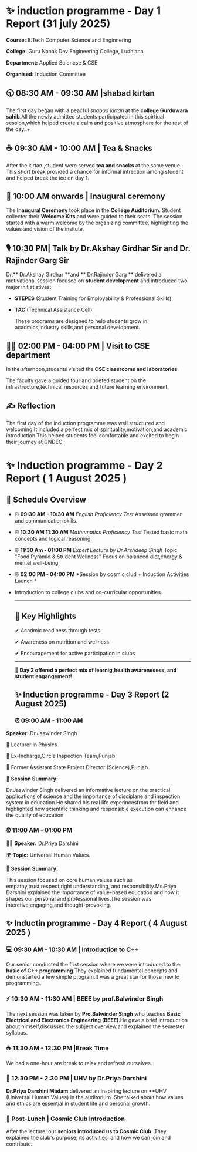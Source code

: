 # ✨ induction programme - Day 1 Report   (31 july 2025) 

**Course:** B.Tech Computer Science and Enginnering

**College:** Guru Nanak Dev Engineering College, Ludhiana

**Department:** Applied Sciencse & CSE

**Organised:** Induction Committee

## 🕥 08:30 AM - 09:30 AM |shabad kirtan 
The first day began with a peacful *shabad kirtan* at the **college Gurduwara sahib**.All the newly admitted students participated in this spirtiual session,which helped create a calm and positive atmosphere for the rest of the day..+
## ☕ 09:30 AM - 10:00 AM | Tea & Snacks

After the kirtan ,student were served **tea and snacks** at the same venue. This short break provided a chance for informal intrection among student and helped break the ice on day 1.
## 🎉 10:00 AM onwards | Inaugural ceremony 
The **Inaugural Ceremony** took place in the **College Auditorium**. Student collecter their **Welcome Kits** and were guided to their seats. The session started with a warm welcome by the organizing committee, highlighting the values and vision of the insitute.
## 🎙 10:30 PM| Talk by Dr.Akshay Girdhar Sir and Dr. Rajinder Garg Sir
Dr.** Dr.Akshay Girdhar **and ** Dr.Rajinder Garg  ** delivered a motivational session focused on **student development** and introduced two major initiatiatives:
- **STEPES** (Student Training for Employability & Professional Skills)
- **TAC** (Technical Assistance Cell)
  
   These programs are designed to help students grow in acadmics,industry skills,and personal development.
## 👩‍💻 02:00 PM - 04:00 PM | Visit to CSE department 
In the afternoon,students visited the **CSE classrooms and laboratories**.

The faculty gave a guided tour and briefed student on the infrastructure,technical resources and future learning environment.
## ✍ Reflection
The first day of the induction programme was well structured and welcoming.It included a perfect mix of spirituality,motivation,and academic introduction.This helped students feel comfortable and excited to begin their journey at GNDEC.


 # ✨ Induction programme - Day 2 Report ( 1 August 2025 )
 
 ## 📌 Schedule Overview 
 
 - ⏰  **09:30 AM - 10:30 AM** *English Proficiency Test*
  Assessed grammer and communication skills.
 - ⏰ **10:30 AM 11:30 AM** *Mathematics Proficiency Test*
   Tested basic math concepts and logical reasoning.
 - ⏰ **11:30 Am - 01:00 PM** *Expert Lecture by Dr.Arshdeep Singh*
   Topic: "Food Pyramid & Student Wellness"
   Focus on balanced diet,energy & mentel well-being.
 - ⏰ **02:00 PM - 04:00 PM** *Session by cosmic clud + Induction Activities Launch *
 - 
   Introduction to college clubs and co-curricular opportunities.
   
   ---
   ## 🌟 Key Highlights
   
   ✔ Acadmic readiness through tests
   
   ✔ Awareness on nutrition and wellness
   
   ✔ Encouragement for active participation in clubs
   
   ---
   🎡 **Day 2 offered a perfect mix of learnig,health awarenesess, and student engangement!**
   
   
   ## ✨ Induction programme - Day 3 Report (2 August 2025)
   
   ### ⏰ 09:00 AM - 11:00 AM
   
 **Speaker:** Dr.Jaswinder Singh
 
 🔹 Lecturer in Physics
 
 🔹 Ex-Incharge,Circle Inspection Team,Punjab
 
 🔹 Former Assistant State Project Director (Science),Punjab
 
 📝 **Session Summary:**
 
 Dr.Jaswinder Singh delivered an informative lecture on the practical applications of science and the importance of disciplane and inspection system in education.He shared his real life experincesfrom thr field and highlighted how scientific thinking and responsible execution can enhance the quality of education

### ⏰ 11:00 AM - 01:00 PM

👩‍🏫 **Speaker:** Dr.Priya Darshini

🌍 **Topic:** Universal Human Values.

📝 **Session Summary:**

This session focused on core human values such as empathy,trust,respect,right understanding, and responsibility.Ms.Priya Darshini explained the importance of value-based education and how it shapes our personal and professional lives.The session was interctive,engaging,and thought-provoking.

## ✨ Inductin programme - Day 4 Report ( 4 August 2025 )
### 💻 09:30 AM - 10:30 AM | Introduction to C++
Our senior conducted the first session where we were introduced to the **basic of C++ programming**.They explained fundamental concepts and demonstarted a few simple program.It was a great star for those new to programming..
### ⚡ 10:30 AM - 11:30 AM | BEEE by prof.Balwinder Singh
The next session was taken by **Pro.Balwinder Singh** who teaches **Basic Electrical and Electronics Engineering (BEEE)**.He gave a brief introduction about himself,discussed the subject overview,and explained the semester syllabus.
### ☕ 11:30 AM - 12:30 PM |Break Time
We had a one-hour are break to relax and refresh ourselves.
### 🧠 12:30 PM - 2:30 PM | UHV by Dr.Priya Darshini
**Dr.Priya Darshini Madam** delivered an inspiring lecture on **UHV (Universal Human Values) in the auditorium. She talked about how values and ethics are essential in student life and personal growth.
### 🌇 Post-Lunch | Cosmic Club Introduction 
After the lecture, our **seniors introduced us to Cosmic Club**. They explained the club's purpose, its activities, and how we can join and contribute.

 
 
   
   
  
   
